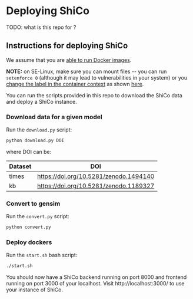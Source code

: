 # Deploying ShiCo

TODO: what is this repo for ?

## Instructions for deploying ShiCo

We assume that you are [able to run Docker images](https://docs.docker.com/get-started/).

**NOTE:** on SE-Linux, make sure you can mount files -- you can run `setenforce 0` (although it may lead to vulnerabilities in your system) or you [change the label in the container context](https://docs.docker.com/engine/reference/commandline/run/) as shown [here](https://prefetch.net/blog/2017/09/30/using-docker-volumes-on-selinux-enabled-servers/).

You can run the scripts provided in this repo to download the ShiCo data and deploy a ShiCo instance.

### Download data for a given model

Run the `download.py` script:
```bash
python download.py DOI
```

where DOI can be:

| Dataset | DOI  |
|---|---|
| times | https://doi.org/10.5281/zenodo.1494140 |
| kb    | https://doi.org/10.5281/zenodo.1189327 |

### Convert to gensim

Run the `convert.py` script:
```bash
python convert.py
```

### Deploy dockers

Run the `start.sh` bash script:
```bash
./start.sh
```

You should now have a ShiCo backend running on port 8000 and frontend running on port 3000 of your localhost. Visit http://localhost:3000/ to use your instance of ShiCo.
